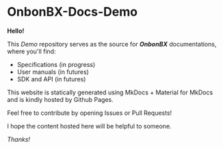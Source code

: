 # OnbonBX-Docs-Demo

**Hello!**

This *Demo* repository serves as the source for ***OnbonBX*** documentations, where you'll find:

- Specifications (in progress)
- User manuals  (in futures)
- SDK and API (in futures)



This website is statically generated using MkDocs + Material for MkDocs and is kindly hosted by Github Pages.

Feel free to contribute by opening Issues or Pull Requests!

I hope the content hosted here will be helpful to someone.

*Thanks!*